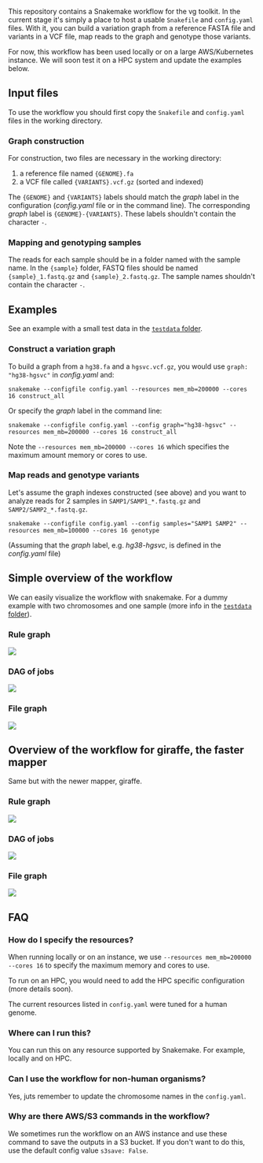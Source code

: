 This repository contains a Snakemake workflow for the vg toolkit.
In the current stage it's simply a place to host a usable `Snakefile` and `config.yaml` files.
With it, you can build a variation graph from a reference FASTA file and variants in a VCF file, map reads to the graph and genotype those variants.

For now, this workflow has been used locally or on a large AWS/Kubernetes instance.
We will soon test it on a HPC system and update the examples below.

## Input files

To use the workflow you should first copy the `Snakefile` and `config.yaml` files in the working directory. 

### Graph construction

For construction, two files are necessary in the working directory:

1. a reference file named `{GENOME}.fa`
1. a VCF file called `{VARIANTS}.vcf.gz` (sorted and indexed)

The `{GENOME}` and `{VARIANTS}` labels should match the *graph* label in the configuration (*config.yaml* file or in the command line).
The corresponding *graph* label is `{GENOME}-{VARIANTS}`.
These labels shouldn't contain the character `-`.

### Mapping and genotyping samples

The reads for each sample should be in a folder named with the sample name.
In the `{sample}` folder, FASTQ files should be named `{sample}_1.fastq.gz` and `{sample}_2.fastq.gz`.
The sample names shouldn't contain the character `-`.

## Examples

See an example with a small test data in the [`testdata` folder](testdata/).

### Construct a variation graph

To build a graph from a `hg38.fa` and a `hgsvc.vcf.gz`, you would use `graph: "hg38-hgsvc"` in *config.yaml* and:

```
snakemake --configfile config.yaml --resources mem_mb=200000 --cores 16 construct_all
```

Or specify the *graph* label in the command line:

```
snakemake --configfile config.yaml --config graph="hg38-hgsvc" --resources mem_mb=200000 --cores 16 construct_all
```

Note the `--resources mem_mb=200000 --cores 16` which specifies the maximum amount memory or cores to use.

### Map reads and genotype variants

Let's assume the graph indexes constructed (see above) and you want to analyze reads for 2 samples in `SAMP1/SAMP1_*.fastq.gz` and `SAMP2/SAMP2_*.fastq.gz`.

```
snakemake --configfile config.yaml --config samples="SAMP1 SAMP2" --resources mem_mb=100000 --cores 16 genotype
```

(Assuming that the *graph* label, e.g. *hg38-hgsvc*, is defined in the *config.yaml* file)

## Simple overview of the workflow

We can easily visualize the workflow with snakemake.
For a dummy example with two chromosomes and one sample (more info in the [`testdata` folder](testdata/)).

### Rule graph

![](imgs/construct-map-geno-rulegraph.svg)

### DAG of jobs

![](imgs/construct-map-geno-dag.svg)

### File graph

![](imgs/construct-map-geno-filegraph.svg)

## Overview of the workflow for giraffe, the faster mapper

Same but with the newer mapper, giraffe.

### Rule graph

![](imgs/construct-gaffe-geno-rulegraph.svg)

### DAG of jobs

![](imgs/construct-gaffe-geno-dag.svg)

### File graph

![](imgs/construct-gaffe-geno-filegraph.svg)


## FAQ

### How do I specify the resources?

When running locally or on an instance, we use `--resources mem_mb=200000 --cores 16` to specify the maximum memory and cores to use. 

To run on an HPC, you would need to add the HPC specific configuration (more details soon).

The current resources listed in `config.yaml` were tuned for a human genome. 

### Where can I run this?

You can run this on any resource supported by Snakemake. 
For example, locally and on HPC.

### Can I use the workflow for non-human organisms?

Yes, juts remember to update the chromosome names in the `config.yaml`.

### Why are there AWS/S3 commands in the workflow?

We sometimes run the workflow on an AWS instance and use these command to save the outputs in a S3 bucket.
If you don't want to do this, use the default config value `s3save: False`.
